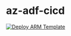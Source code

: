 # az-adf-cicd


[![Deploy ARM Template](https://github.com/klaiz-telstra/az-adf-cicd/actions/workflows/deployARMTemplate.yml/badge.svg)](https://github.com/klaiz-telstra/az-adf-cicd/actions/workflows/deployARMTemplate.yml)
